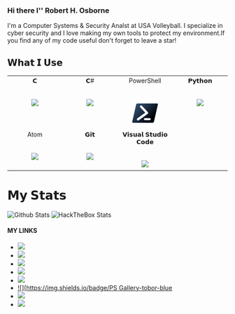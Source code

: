 ### Hi there I'' Robert H. Osborne

I'm a Computer Systems & Security Analst at USA Volleyball. 
I specialize in cyber security and I love making my own tools to protect my environment.If you find any of my code useful don't forget to leave a star! 

## 𝗪𝗵𝗮𝘁 𝗜 𝗨𝘀𝗲

<table>
  <tbody>
    <tr valign="top">
      <td width="25%" align="center">
        <span>𝗖</span><br><br><br>
        <img height="64px" src="https://cdn.svgporn.com/logos/c.svg">
      </td>
      <td width="25%" align="center">
        <span>𝗖#</span><br><br><br>
        <img height="64px" src="https://cdn.svgporn.com/logos/c-sharp.svg">
      </td>
      <td width="25%" align="center">
        <span>PowerShell</span><br><br><br>
        <img height="64px" src="https://raw.githubusercontent.com/theJasonHelmick/PowerShellImages/master/Icons/ps_black_128.svg">
      </td>
      <td width="25%" align="center">
        <span>𝗣𝘆𝘁𝗵𝗼𝗻</span><br><br><br>
        <img height="64px" src="https://cdn.svgporn.com/logos/python.svg">
      </td>
    </tr>
    <tr valign="top">
      <td width="25%" align="center">
        <span>Atom</span><br><br><br>
        <img height="64px" src="https://cdn.worldvectorlogo.com/logos/atom.svg">
      </td>
      <td width="25%" align="center">
        <span>𝗚𝗶𝘁</span><br><br><br>
        <img height="64px" src="https://cdn.svgporn.com/logos/git-icon.svg">
      </td>
      <td width="25%" align="center">
        <span>𝗩𝗶𝘀𝘂𝗮𝗹 𝗦𝘁𝘂𝗱𝗶𝗼 𝗖𝗼𝗱𝗲</span><br><br><br>
        <img height="64px" src="https://cdn.svgporn.com/logos/visual-studio-code.svg">
      </td>
    </tr>
  </tbody>
</table>

# 𝗠𝘆 𝗦𝘁𝗮𝘁𝘀
![Github Stats](https://github-readme-stats.vercel.app/api?username=tobor88&show_icons=true&hide_border=true)
![HackTheBox Stats](https://www.hackthebox.eu/badge/image/52286)

#### MY LINKS
- [![](https://img.shields.io/badge/MySite-roberthosborne-blue)](https://roberthosborne.com)
- [![](https://img.shields.io/badge/GitHubSite-tobor88-blue)](https://osbornepro.com)
- [![](https://img.shields.io/badge/LinkedIn-roberthosborne-blue)](https://www.linkedin.com/in/roberthosborne)
- [![](https://img.shields.io/badge/GitHub-tobor88-blue)](https://github.com/tobor88)
- [![](https://img.shields.io/badge/GitLab-tobor88-blue)](https://gitlab.com/tobor88)
- [![](https://img.shields.io/badge/PS Gallery-tobor-blue](https://www.powershellgallery.com/profiles/tobor)
- [![](https://img.shields.io/badge/HackTheBox-tobor-blue)](https://www.hackthebox.eu/profile/52286)
- [![](https://img.shields.io/badge/Acclaim-roberthosborne-blue)](https://www.youracclaim.com/users/roberthosborne/badges)
